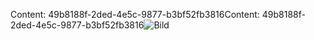 <span data-ttu-id="3f840-101">Content: 49b8188f-2ded-4e5c-9877-b3bf52fb3816</span><span class="sxs-lookup"><span data-stu-id="3f840-101">Content: 49b8188f-2ded-4e5c-9877-b3bf52fb3816</span></span>![Bild](b18eaec0-9505-4b06-a289-04403ea66fe2.png)
